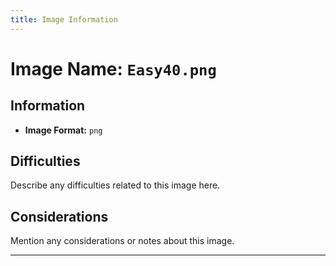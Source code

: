 ```yaml
---
title: Image Information
---
```


# Image Name: `Easy40.png`

## Information

- **Image Format:** `png`

## Difficulties

Describe any difficulties related to this image here.

## Considerations

Mention any considerations or notes about this image.

---
